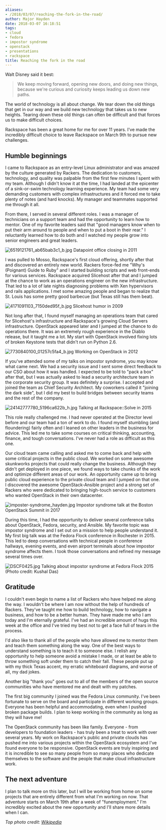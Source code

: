 ```yaml
---
aliases:
- /2018/03/07/reaching-the-fork-in-the-road/
author: Major Hayden
date: 2018-03-07 16:18:51
tags:
- cloud
- fedora
- impostor syndrome
- openstack
- presentations
- rackspace
title: Reaching the fork in the road
---
```


Walt Disney said it best:

> We keep moving forward, opening new doors, and doing new things, because we're curious and curiosity keeps leading us down new paths.

The world of technology is all about change. We tear down the old things that get in our way and we build new technology that takes us to new heights. Tearing down these old things can often be difficult and that forces us to make difficult choices.

Rackspace has been a great home for me for over 11 years. I've made the incredibly difficult choice to leave Rackspace on March 9th to pursue new challenges.

## Humble beginnings

I came to Rackspace as an entry-level Linux administrator and was amazed by the culture generated by Rackers. The dedication to customers, technology, and quality was palpable from the first few minutes I spent with my team. Although I didn't know it at the time, I had landed at the epicenter of a sink-or-swim technology learning experience. My team had some very demanding customers with complex infrastructures and it forced me to take plenty of notes (and hard knocks). My manager and teammates supported me through it all.

From there, I served in several different roles. I was a manager of technicians on a support team and had the opportunity to learn how to mentor. One of my favorite leaders said that "good managers know when to put their arm around to people and when to put a boot in their rear." I reluctantly learned how to do both and I watched my people grow into senior engineers and great leaders.

![6519121761_ab65bab3c1_b.jpg](6519121761_ab65bab3c1_b.jpg)
Datapoint office closing in 2011

I was pulled to Mosso, Rackspace's first cloud offering, shortly after that and discovered an entirely new world. Rackers force-fed me "Why's (Poignant) Guide to Ruby" and I started building scripts and web front-ends for various services. Rackspace acquired Slicehost after that and I jumped at the chance to work as an operations engineer on the new infrastructure. That led to a lot of late nights diagnosing problems with Xen hypervisors and rails applications. I met some amazing people and began to realize that St. Louis has some pretty good barbecue (but Texas still has them beat).

![4171091103_7150ded95f_b.jpg](4171091103_7150ded95f_b.jpg)
Slicehost humor in 2009

Not long after that, I found myself managing an operations team that cared for Slicehost's infrastructure and Rackspace's growing Cloud Servers infrastructure. OpenStack appeared later and I jumped at the chance to do operations there. It was an extremely rough experience in the Diablo release, but it taught me a lot. My start with OpenStack involved fixing lots of broken Keystone tests that didn't run on Python 2.6.

![7730840100_01257c5fa4_b.jpg](7730840100_01257c5fa4_b.jpg)
Working on OpenStack in 2012

If you've attended some of my talks on impostor syndrome, you may know what came next. We had a security issue and I sent some direct feedback to our CSO about how it was handled. I expected to be told to "pack a box" after that, but I was actually asked to lead a security architecture team in the corporate security group. It was definitely a surprise. I accepted and joined the team as Chief Security Architect. My coworkers called it "joining the dark side", but I did my best to build bridges between security teams and the rest of the company.

![24142777780_5196ca622b_h.jpg](24142777780_5196ca622b_h.jpg)
Talking at Rackspace::Solve in 2015

This role really challenged me. I had never operated at the Director level before and our team had a ton of work to do. I found myself stumbling (and floundering) fairly often and I leaned on other leaders in the business for advice. This led me to take some courses on critical thinking, accounting, finance, and tough conversations. I've never had a role as difficult as this one.

Our cloud team came calling and asked me to come back and help with some critical projects in the public cloud. We worked on some awesome skunkworks projects that could really change the business. Although they didn't get deployed in one piece, we found ways to take chunks of the work and optimize different areas of our work. An opportunity came up to bring public cloud experience to the private cloud team and I jumped on that one. I discovered the awesome OpenStack-Ansible project and a strong set of Rackers who were dedicated to bringing high-touch service to customers who wanted OpenStack in their own datacenter.

![imposter-syndrome_hayden.jpg](imposter-syndrome_hayden.jpg)
Impostor syndrome talk at the Boston OpenStack Summit in 2017

During this time, I had the opportunity to deliver several conference talks about OpenStack, Fedora, security, and Ansible. My favorite topic was impostor syndrome and I set out on a mission to help people understand it. My first big talk was at the Fedora Flock conference in Rochester in 2015. This led to deep conversations with technical people in conference hallways, evening events, and even airport terminals about how impostor syndrome affects them. I took those conversations and refined my message several times over.

![DSCF0425.jpg](DSCF0425.jpg)
Talking about impostor syndrome at Fedora Flock 2015 (Photo credit: Kushal Das)

## Gratitude

I couldn't even begin to name a list of Rackers who have helped me along the way. I wouldn't be where I am now without the help of hundreds of Rackers. They've taught me how to build technology, how to navigate a business, and how to be a better human. They have made me who I am today and I'm eternally grateful. I've had an incredible amount of hugs this week at the office and I've tried my best not to get a face full of tears in the process.

I'd also like to thank all of the people who have allowed me to mentor them and teach them something along the way. One of the best ways to understand something is to teach it to someone else. I relish any opportunity to help someone avoid a mistake I made, or at least be able to throw something soft under them to catch their fall. These people put up with my thick Texas accent, my erratic whiteboard diagrams, and worse of all, my dad jokes.

Another big "thank you" goes out to all of the members of the open source communities who have mentored me and dealt with my patches.

The first big community I joined was the Fedora Linux community. I've been fortunate to serve on the board and participate in different working groups. Everyone has been helpful and accommodating, even when I pushed broken package builds. I plan to keep working in the community as long as they will have me!

The OpenStack community has been like family. Everyone - from developers to foundation leaders - has truly been a treat to work with over several years. My work on Rackspace's public and private clouds has pushed me into various projects within the OpenStack ecosystem and I've found everyone to be responsive. OpenStack events are truly inspiring and it is incredible to see so many people from so many places who dedicate themselves to the software and the people that make cloud infrastructure work.

## The next adventure

I plan to talk more on this later, but I will be working from home on some projects that are entirely different from what I'm working on now. That adventure starts on March 19th after a week of "funemployment." I'm incredibly excited about the new opportunity and I'll share more details when I can.

_Top photo credit: [Wikipedia][2]_

 [1]: 1024px-Mountain_trail_in_Panachaiko_mountains_Greece.jpg
 [2]: https://commons.wikimedia.org/wiki/File:Mountain_trail_in_Panachaiko_mountains,_Greece.jpg